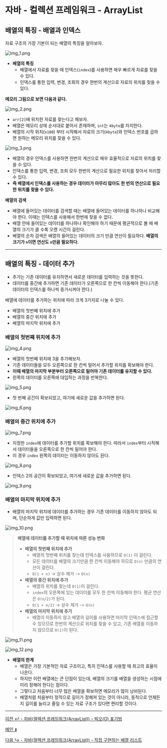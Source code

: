 # 자바 - 컬렉션 프레임워크 - ArrayList

## 배열의 특징 - 배열과 인덱스

자료 구조의 가장 기본이 되는 배열의 특징을 알아보자.

![img_1.png](image/img_1.png)

- **배열의 특징**
  - 배열에서 자료를 찾을 때 인덱스(`index`)를 사용하면 매우 빠르게 자료를 찾을 수 있다.
  - 인덱스를 통한 입력, 변경, 조회의 경우 한번의 계산으로 자료의 위치를 찾을 수 있다.

**메모리 그림으로 보면 다음과 같다.**

![img_2.png](image/img_2.png)

- `arr[2]`에 위치한 자료를 찾는다고 해보자.
- 배열은 메모리 상에 순서대로 붙어서 존재하며, `int`는 `4byte`를 차지한다.
- 배열의 시작 위치(`x100`) 부터 시작해서 자료의 크기(`4byte`)와 인덱스 번호를 곱하면 원하는 메모리 위치를 찾을 수 있다.

![img_3.png](image/img_3.png)

- 배열의 경우 인덱스를 사용하면 한번의 계산으로 매우 효율적으로 자료의 위치를 찾을 수 있다.
- 인덱스를 통한 입력, 변경, 조회 모두 한번의 계산으로 필요한 위치를 찾아서 처리할 수 있다.
- **즉 배열에서 인덱스를 사용하는 경우 데이터가 아무리 많아도 한 번의 연산으로 필요한 위치를 찾을 수 있다.**

**배열의 검색**
- 배열에 들어있는 데이터를 검색할 때는 배열에 들어있는 데이터를 하나하나 비교해야 한다. 이때는 인덱스를 사용해서 한번에 찾을 수 없다.
- 배열 안에 들어있는 데이터를 하나하나 확인해야 하기 때문에 평균적으로 볼 때 배열의 크기가 클 수록 오랜 시간이 걸린다.
- 배열의 순차 검색은 배열의 들어있는 데이터의 크기 만큼 연산이 필요하다. **배열의 크기가 `n`이면 연산도 `n`만큼 필요하다.**

---

## 배열의 특징 - 데이터 추가

- 추가는 기존 데이터를 유지하면서 새로운 데이터를 입력하는 것을 뜻한다.
- 데이터를 중간에 추가하면 기존 데이터가 오른쪽으로 한 칸씩 이동해야 한다.(기존 데이터의 인덱스를 하나씩 증가시켜야 한다.)

배열에 데이터를 추가하는 위치에 따라 크게 3가지로 나눌 수 있다.
- 배열의 첫번째 위치에 추가
- 배열의 중간 위치에 추가
- 배열의 마지막 위치에 추가

### 배열의 첫번째 위치에 추가

![img_4.png](image/img_4.png)

- 배열의 첫번째 위치에 3을 추가해보자.
- 기존 데이터들을 모두 오른쪽으로 한 칸씩 밀어서 추가할 위치를 확보해야 한다.
- **이때 배열의 마지막 부분부터 오른쪽으로 밀어야 기존 데이터를 유지할 수 있다.**
- 왼쪽의 데이터를 오른쪽에 대입하는 과정을 반복한다.

![img_5.png](image/img_5.png)

- 첫 번째 공간이 확보되었고, 여기에 새로운 값을 추가하면 된다.

![img_6.png](image/img_6.png)

### 배열의 중간 위치에 추가

![img_7.png](image/img_7.png)

- 지정한 `index`에 데이터를 추가할 위치를 확보해야 한다. 따라서 `index`부터 시작해서 데이터들을 오른쪽으로 한 칸씩 밀어야 한다.
- 이 경우 `index` 왼쪽의 데이터는 이동하지 않아도 된다.

![img_8.png](image/img_8.png)

- 인덱스 2의 공간이 확보되었고, 여기세 새로운 값을 추가하면 된다.

![img_9.png](image/img_9.png)

### 배열의 마지막 위치에 추가

- 배열의 마지막 위치에 데이터를 추가하는 경우 기존 데이터를 이동하지 않아도 되며, 단순하게 값만 입력하면 된다.

![img_10.png](image/img_10.png)

> **배열에 데이터를 추가할 때 위치에 따른 성능 변화**
> 
> - **배열의 첫번째 위치에 추가**
>   - 배열의 첫번째 위치를 찾는데 인덱스를 사용하므로 `O(1)` 이 걸린다.
>   - 모든 데이터를 배열의 크기만큼 한 칸씩 이동해야 하므로 `O(n)` 만큼의 연산이 걸린다.
>   - `O(1 + n)` -> 상수 제거 -> `O(n)`
> - **배열의 중간 위치에 추가**
>   - 배열의 위치를 찾는데 `O(1)`이 걸린다.
>   - `index`의 오른쪽에 있는 데이터를 모두 한 칸씩 이동해야 한다. 평균 연산은 `O(n/2)`가 된다.
>   - `O(1 + n/2)` -> 상수 제거 -> `O(n)`
> - **배열의 마지막 위치에 추가**
>   - 배열이 이동하지 않고 배열의 길이를 사용하면 마지막 인덱스에 접근할 수 있으므로 한번의 계산으로 위치를 찾을 수 있고, 기존 배열을 이동하지 않으므로 `O(1)`이 된다.

![img_11.png](image/img_11.png)

![img_12.png](image/img_12.png)

- **배열의 한계**
  - 배열은 가장 기본적인 자료 구조이고, 특히 인덱스를 사용할 때 최고의 효율이 나온다.
  - 하지만 이런 배열에는 큰 단점이 있는데, 배열의 크기를 배열을 생성하는 시점에 미리 정해야 한다는 점이다.
  - 그렇다고 처음부터 너무 많은 배열을 확보하면 메모리가 많이 낭비된다.
  - 배열처럼 처음부터 정적으로 길이가 정해져 있는 것이 아니라, 동적으로 언제든지 길이를 늘리고 줄일 수 있는 자료 구조가 있다면 편리할 것이다.


---

[이전 ↩️ - 자바(컬렉션 프레임워크(ArrayList)) - 빅오(O) 표기법](https://github.com/genesis12345678/TIL/blob/main/Java/mid_2/jcf/arraylist/BigO.md)

[메인 ⏫](https://github.com/genesis12345678/TIL/blob/main/Java/mid_2/Main.md)

[다음 ↪️ - 자바(컬렉션 프레임워크(ArrayList)) - 직접 구현하는 배열 리스트](https://github.com/genesis12345678/TIL/blob/main/Java/mid_2/jcf/arraylist/ArrayList.md)
